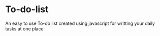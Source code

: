 # To-do-list
An easy to use To-do list created using javascript for writting your daily tasks at one place
